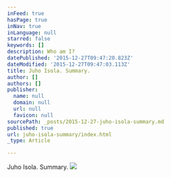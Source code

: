 ```yaml
---
inFeed: true
hasPage: true
inNav: true
inLanguage: null
starred: false
keywords: []
description: Who am I?
datePublished: '2015-12-27T09:47:20.823Z'
dateModified: '2015-12-27T09:47:03.113Z'
title: Juho Isola. Summary.
author: []
authors: []
publisher:
  name: null
  domain: null
  url: null
  favicon: null
sourcePath: _posts/2015-12-27-juho-isola-summary.md
published: true
url: juho-isola-summary/index.html
_type: Article

---
```

Juho Isola. Summary.
![](https://the-grid-user-content.s3-us-west-2.amazonaws.com/485a91a0-94bc-4afd-aff3-17cebd28329f.jpg)